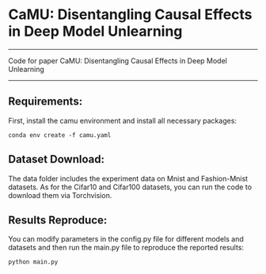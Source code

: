 # CaMU: Disentangling Causal Effects in Deep Model Unlearning

***
Code for paper CaMU: Disentangling Causal Effects in Deep Model Unlearning
***

## Requirements:

First, install the camu environment and install all necessary packages:

    conda env create -f camu.yaml
    
## Dataset Download:  

The data folder includes the experiment data on Mnist and Fashion-Mnist datasets. As for the Cifar10 and Cifar100 datasets, you can run the code to download them via Torchvision.
   
## Results Reproduce:  

You can modify parameters in the config.py file for different models and datasets and then run the main.py file to reproduce the reported results:  

    python main.py
    
   
